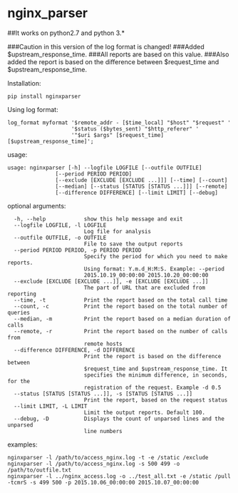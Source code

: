 # nginx_parser
##It works on python2.7 and python 3.*

###Caution in this version of the log format is changed!
###Added $upstream_response_time.
###All reports are based on this value.
###Also added the report is based on the difference between $request_time and $upstream_response_time.

Installation:

    pip install nginxparser

Using log format:

    log_format myformat '$remote_addr - [$time_local] "$host" "$request" '
                        '$status ($bytes_sent) "$http_referer" '
                        '"$uri $args" [$request_time] [$upstream_response_time]';

usage: 

    usage: nginxparser [-h] --logfile LOGFILE [--outfile OUTFILE]
                   [--period PERIOD PERIOD]
                   [--exclude [EXCLUDE [EXCLUDE ...]]] [--time] [--count]
                   [--median] [--status [STATUS [STATUS ...]]] [--remote]
                   [--difference DIFFERENCE] [--limit LIMIT] [--debug]

optional arguments:

      -h, --help            show this help message and exit
      --logfile LOGFILE, -l LOGFILE
                            Log file for analysis
      --outfile OUTFILE, -o OUTFILE
                            File to save the output reports
      --period PERIOD PERIOD, -p PERIOD PERIOD
                            Specify the period for which you need to make reports.
                            Using format: Y.m.d_H:M:S. Example: --period
                            2015.10.19_00:00:00 2015.10.20_00:00:00
      --exclude [EXCLUDE [EXCLUDE ...]], -e [EXCLUDE [EXCLUDE ...]]
                            The part of URL that are excluded from reporting
      --time, -t            Print the report based on the total call time
      --count, -c           Print the report based on the total number of queries
      --median, -m          Print the report based on a median duration of calls
      --remote, -r          Print the report based on the number of calls from
                            remote hosts
      --difference DIFFERENCE, -d DIFFERENCE
                            Print the report is based on the difference between
                            $request_time and $upstream_response_time. It
                            specifies the minimum difference, in seconds, for the
                            registration of the request. Example -d 0.5
      --status [STATUS [STATUS ...]], -s [STATUS [STATUS ...]]
                            Print the report, based on the request status
      --limit LIMIT, -L LIMIT
                            Limit the output reports. Default 100.
      --debug, -D           Displays the count of unparsed lines and the unparsed
                            line numbers
              
examples:

    nginxparser -l /path/to/access_nginx.log -t -e /static /exclude
    nginxparser -l /path/to/access_nginx.log -s 500 499 -o /path/to/outfile.txt
    nginxparser -l ../nginx_access.log -o ../test_all.txt -e /static /pull -tcmrS -s 499 500 -p 2015.10.06_00:00:00 2015.10.07_00:00:00
